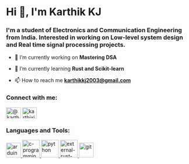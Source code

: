 <h1 align="left">Hi 👋, I'm Karthik KJ</h1>
<h3 align="left">I'm a student of Electronics and Communication Engineering from India. Interested in working on Low-level system design and Real time signal processing projects.</h3>

- 🔭 I’m currently working on **Mastering DSA**

- 🌱 I’m currently learning **Rust and Scikit-learn**

- 📫 How to reach me **karthikkj2003@gmail.com**

<h3 align="left">Connect with me:</h3>
<p align="left">
<a href="https://instagram.com/karthixj" target="blank"><img align="center" src="https://raw.githubusercontent.com/rahuldkjain/github-profile-readme-generator/master/src/images/icons/Social/instagram.svg" alt="@karthixj" height="30" width="40" /></a>
<a href="https://www.leetcode.com/karthixj" target="blank"><img align="center" src="https://raw.githubusercontent.com/rahuldkjain/github-profile-readme-generator/master/src/images/icons/Social/leet-code.svg" alt="karthixj" height="30" width="40" /></a>
</p>

<h3 align="left">Languages and Tools:</h3>
<p align="left"> <a href="https://www.arduino.cc/" target="_blank" rel="noreferrer"> <img src="https://cdn.worldvectorlogo.com/logos/arduino-1.svg" alt="arduino" width="40" height="40"/> <img width="48" height="48" src="https://img.icons8.com/color/48/c-programming.png" alt="c-programming"/> <img width="48" height="48" src="https://img.icons8.com/fluency/48/python.png" alt="python"/> <img width="48" height="48" src="https://img.icons8.com/external-tal-revivo-bold-tal-revivo/24/external-rust-is-a-multi-paradigm-system-programming-language-logo-bold-tal-revivo.png" alt="external-rust-is-a-multi-paradigm-system-programming-language-logo-bold-tal-revivo"/> <img src="https://www.vectorlogo.zone/logos/git-scm/git-scm-icon.svg" alt="git" width="40" height="40"/> </p>
